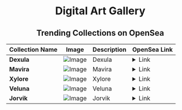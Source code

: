 <div align="center">

# Digital Art Gallery

## Trending Collections on OpenSea

| Collection Name                       | Image                                                                                     | Description                       | OpenSea Link                                                                                          |
|---------------------------------------|-------------------------------------------------------------------------------------------|-----------------------------------|--------------------------------------------------------------------------------------------------------|
| **Dexula** | ![Image](https://i.seadn.io/s/raw/files/af05ba63beebd5e871875cff8e717926.jpg?w=500&auto=format?w=200&auto=format) | Dexula | <details><summary>Link</summary>[Dexula](https://opensea.io/collection/dexula)</details> |
| **Mavira** | ![Image](https://i.seadn.io/s/raw/files/2909b1a5542be6c5ba52768fcd292e1d.jpg?w=500&auto=format?w=200&auto=format) | Mavira | <details><summary>Link</summary>[Mavira](https://opensea.io/collection/mavira)</details> |
| **Xylore** | ![Image](https://i.seadn.io/s/raw/files/1b8b8a444a601dbeded144ae9095729b.jpg?w=500&auto=format?w=200&auto=format) | Xylore | <details><summary>Link</summary>[Xylore](https://opensea.io/collection/xylore)</details> |
| **Veluna** | ![Image](https://i.seadn.io/s/raw/files/abe5e6d9f377bdb801d4ce0f19d4cb7d.jpg?w=500&auto=format?w=200&auto=format) | Veluna | <details><summary>Link</summary>[Veluna](https://opensea.io/collection/veluna)</details> |
| **Jorvik** | ![Image](https://i.seadn.io/s/raw/files/8d0f97780444b0b44f76769e1a3bbef3.jpg?w=500&auto=format?w=200&auto=format) | Jorvik | <details><summary>Link</summary>[Jorvik](https://opensea.io/collection/jorvik)</details> |

</div>